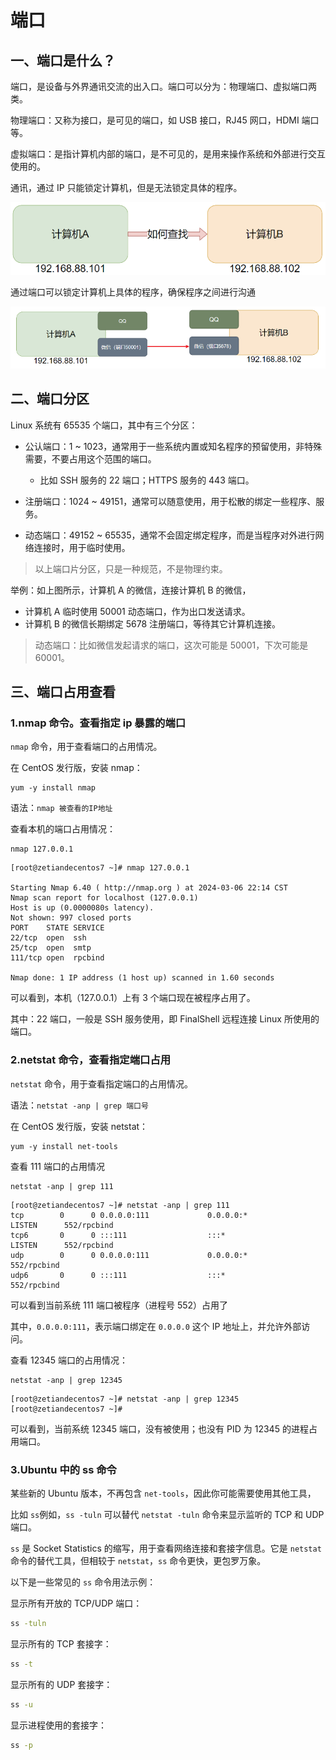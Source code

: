 # 端口

## 一、端口是什么？

端口，是设备与外界通讯交流的出入口。端口可以分为：物理端口、虚拟端口两类。

物理端口：又称为接口，是可见的端口，如 USB 接口，RJ45 网口，HDMI 端口等。

虚拟端口：是指计算机内部的端口，是不可见的，是用来操作系统和外部进行交互使用的。

通讯，通过 IP 只能锁定计算机，但是无法锁定具体的程序。

![计算机之间的通信](NoteAssets/计算机之间的通信.png)

通过端口可以锁定计算机上具体的程序，确保程序之间进行沟通

![不同计算机的不同程序进行通信](NoteAssets/不同计算机的不同程序进行通信.png)

## 二、端口分区

Linux 系统有 65535 个端口，其中有三个分区：

- 公认端口：1 ~ 1023，通常用于一些系统内置或知名程序的预留使用，非特殊需要，不要占用这个范围的端口。
  - 比如 SSH 服务的 22 端口；HTTPS 服务的 443 端口。

- 注册端口：1024 ~ 49151，通常可以随意使用，用于松散的绑定一些程序、服务。
- 动态端口：49152 ~ 65535，通常不会固定绑定程序，而是当程序对外进行网络连接时，用于临时使用。

> 以上端口片分区，只是一种规范，不是物理约束。

举例：如上图所示，计算机 A 的微信，连接计算机 B 的微信，

- 计算机 A 临时使用 50001 动态端口，作为出口发送请求。
- 计算机 B 的微信长期绑定 5678 注册端口，等待其它计算机连接。

> 动态端口：比如微信发起请求的端口，这次可能是 50001，下次可能是 60001。

## 三、端口占用查看

### 1.nmap 命令。查看指定 ip 暴露的端口

`nmap` 命令，用于查看端口的占用情况。

在 CentOS 发行版，安装 nmap：

```shell
yum -y install nmap
```

语法：`nmap 被查看的IP地址`

查看本机的端口占用情况：

```shell
nmap 127.0.0.1
```

```shell
[root@zetiandecentos7 ~]# nmap 127.0.0.1

Starting Nmap 6.40 ( http://nmap.org ) at 2024-03-06 22:14 CST
Nmap scan report for localhost (127.0.0.1)
Host is up (0.0000080s latency).
Not shown: 997 closed ports
PORT    STATE SERVICE
22/tcp  open  ssh
25/tcp  open  smtp
111/tcp open  rpcbind

Nmap done: 1 IP address (1 host up) scanned in 1.60 seconds
```

可以看到，本机（127.0.0.1）上有 3 个端口现在被程序占用了。

其中：22 端口，一般是 SSH 服务使用，即 FinalShell 远程连接 Linux 所使用的端口。

### 2.netstat 命令，查看指定端口占用

`netstat` 命令，用于查看指定端口的占用情况。

语法：`netstat -anp | grep 端口号`

在 CentOS 发行版，安装 netstat：

```shell
yum -y install net-tools
```

查看 111 端口的占用情况

```shell
netstat -anp | grep 111
```

```shell
[root@zetiandecentos7 ~]# netstat -anp | grep 111
tcp        0      0 0.0.0.0:111             0.0.0.0:*               LISTEN      552/rpcbind
tcp6       0      0 :::111                  :::*                    LISTEN      552/rpcbind
udp        0      0 0.0.0.0:111             0.0.0.0:*                           552/rpcbind
udp6       0      0 :::111                  :::*                                552/rpcbind
```

可以看到当前系统 111 端口被程序（进程号 552）占用了

其中，`0.0.0.0:111`，表示端口绑定在 `0.0.0.0` 这个 IP 地址上，并允许外部访问。

查看 12345 端口的占用情况：

```shell
netstat -anp | grep 12345
```

```shell
[root@zetiandecentos7 ~]# netstat -anp | grep 12345
[root@zetiandecentos7 ~]#
```

可以看到，当前系统 12345 端口，没有被使用；也没有 PID 为 12345 的进程占用端口。

### 3.Ubuntu 中的 ss 命令

某些新的 Ubuntu 版本，不再包含 `net-tools`，因此你可能需要使用其他工具，

比如 `ss`例如，`ss -tuln` 可以替代 `netstat -tuln` 命令来显示监听的 TCP 和 UDP 端口。

`ss` 是 Socket Statistics 的缩写，用于查看网络连接和套接字信息。它是 `netstat` 命令的替代工具，但相较于 `netstat`，`ss` 命令更快，更包罗万象。

以下是一些常见的 `ss` 命令用法示例：

显示所有开放的 TCP/UDP 端口：

```bash
ss -tuln
```

显示所有的 TCP 套接字：

```bash
ss -t
```

显示所有的 UDP 套接字：

```bash
ss -u
```

显示进程使用的套接字：

```bash
ss -p
```
